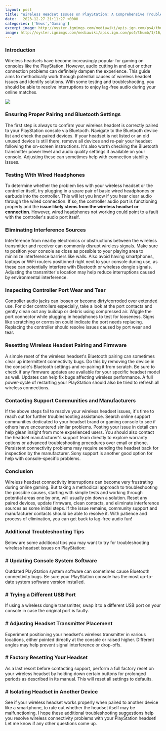 ```yaml
---
layout: post
title: "Wireless Headset Issues on PlayStation: A Comprehensive Troubleshooting Guide"
date:   2023-12-27 21:11:27 +0000
categories: ['News','Gaming']
excerpt_image: http://oyster.ignimgs.com/mediawiki/apis.ign.com/ps4/thumb/1/16/PS3-Pulse-Stereo-Headset-Elite-Edition.jpg/228px-PS3-Pulse-Stereo-Headset-Elite-Edition.jpg
image: http://oyster.ignimgs.com/mediawiki/apis.ign.com/ps4/thumb/1/16/PS3-Pulse-Stereo-Headset-Elite-Edition.jpg/228px-PS3-Pulse-Stereo-Headset-Elite-Edition.jpg
---
```


###  Introduction
Wireless headsets have become increasingly popular for gaming on consoles like the PlayStation. However, audio cutting in and out or other connection problems can definitely dampen the experience. This guide aims to methodically work through potential causes of wireless headset issues and identify solutions. With some testing and troubleshooting, you should be able to resolve interruptions to enjoy lag-free audio during your online matches.

![](https://www.lifewire.com/thmb/F5jsZtY_Xp1wB0npPaAfIn0wNFE=/1500x0/filters:no_upscale():max_bytes(150000):strip_icc()/PlaystationVR-587fd3855f9b58bdb3b5a322.png)
###  Ensuring Proper Pairing and Bluetooth Settings
The first step is always to confirm your wireless headset is correctly paired to your PlayStation console via Bluetooth. Navigate to the Bluetooth device list and check the paired devices. If your headset is not listed or an old unused device is still there, remove all devices and re-pair your headset following the on-screen instructions. It's also worth checking the Bluetooth transmitter power level and audio quality settings if available on your console. Adjusting these can sometimes help with connection stability issues. 
###  Testing With Wired Headphones
To determine whether the problem lies with your wireless headset or the controller itself, try plugging in a spare pair of basic wired headphones or earbuds into the controller. This will let you know if you hear clear audio through the wired connection. If so, the controller audio port is functioning properly and the **issue likely stems from the wireless headset or connection**. However, wired headphones not working could point to a fault with the controller's audio port itself.
###  Eliminating Interference Sources
Interference from nearby electronics or obstructions between the wireless transmitter and receiver can commonly disrupt wireless signals. Make sure to position your console as close as possible to your playing area to minimize interference barriers like walls. Also avoid having smartphones, laptops or WiFi routers positioned right next to your console during use, as these can potentially interfere with Bluetooth or wireless dongle signals. Adjusting the transmitter's location may help reduce interruptions caused by environmental interference.
###  Inspecting Controller Port Wear and Tear 
Controller audio jacks can loosen or become dirty/corroded over extended use. For older controllers especially, take a look at the port contacts and gently clean out any buildup or debris using compressed air. Wiggle the port connector while plugging in headphones to test for looseness. Signs like scratching or corrosion could indicate the port needs replacing. Replacing the controller should resolve issues caused by port wear and tear.
###  Resetting Wireless Headset Pairing and Firmware
A simple reset of the wireless headset's Bluetooth pairing can sometimes clear up intermittent connectivity bugs. Do this by removing the device in the console's Bluetooth settings and re-pairing it from scratch. Be sure to check if any firmware updates are available for your specific headset model as well. Updates can help fix bugs affecting wireless performance. A full power-cycle of restarting your PlayStation should also be tried to refresh all wireless connections. 
###  Contacting Support Communities and Manufacturers
If the above steps fail to resolve your wireless headset issues, it's time to reach out for further troubleshooting assistance. Search online support communities dedicated to your headset brand or gaming console to see if others have encountered similar problems. Posting your issue in detail can help glean insight from more experienced users. You should also contact the headset manufacturer's support team directly to explore warranty options or advanced troubleshooting procedures over email or phone. Persistent connectivity problems may require sending the headset back for inspection by the manufacturer. Sony support is another good option for help with console-specific problems.
###  Conclusion
Wireless headset connectivity interruptions can become very frustrating during online gaming. But taking a methodical approach to troubleshooting the possible causes, starting with simple tests and working through potential areas one by one, will usually pin down a solution. Reset any paired devices, update firmware, clean contacts, and eliminate interference sources as some initial steps. If the issue remains, community support and manufacturer contacts should be able to resolve it. With patience and process of elimination, you can get back to lag-free audio fun!
###  Additional Troubleshooting Tips
Below are some additional tips you may want to try for troubleshooting wireless headset issues on PlayStation:
###  # Updating Console System Software
Outdated PlayStation system software can sometimes cause Bluetooth connectivity bugs. Be sure your PlayStation console has the most up-to-date system software version installed.
###  # Trying a Different USB Port 
If using a wireless dongle transmitter, swap it to a different USB port on your console in case the original port is faulty. 
###  # Adjusting Headset Transmitter Placement
Experiment positioning your headset's wireless transmitter in various locations, either pointed directly at the console or raised higher. Different angles may help prevent signal interference or drop-offs.
###  # Factory Resetting Your Headset
As a last resort before contacting support, perform a full factory reset on your wireless headset by holding down certain buttons for prolonged periods as described in its manual. This will reset all settings to defaults.
###  # Isolating Headset in Another Device  
See if your wireless headset works properly when paired to another device like a smartphone, to rule out whether the headset itself may be malfunctioning.
I hope these additional troubleshooting suggestions help you resolve wireless connectivity problems with your PlayStation headset! Let me know if any other questions come up.